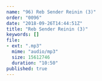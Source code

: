 ```yaml
---
name: "96) Reb Sender Reinin (3)"
order: "0096"
date: "2018-09-26T14:44:51Z"
title: "Reb Sender Reinin (3)"
keywords: []
file:
- ext: ".mp3"
  mime: "audio/mp3"
  size: 15612746
  duration: "10:50"
published: true
---
```

